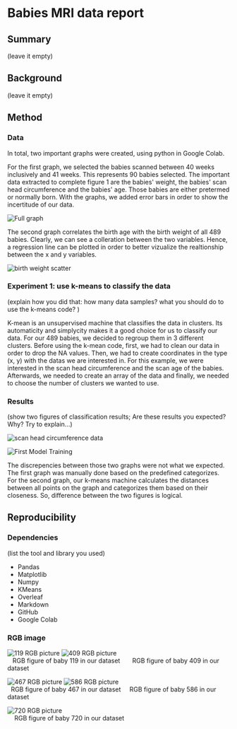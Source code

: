 # Babies MRI data report

## Summary
(leave it empty)

## Background
(leave it empty)

## Method

### Data 

In total, two important graphs were created, using python in Google Colab.

For the first graph, we selected the babies scanned between 40 weeks inclusively and 41 weeks. This represents 90 babies selected. The important data extracted to complete figure 1 are the babies' weight, the babies' scan head circumference and the babies' age. Those babies are either pretermed or normally born. With the graphs, we added error bars in order to show the incertitude of our data.

![Full graph](https://github.com/kyliexxu/dMRI_data_analysis/assets/135480679/985051a0-d3f0-4bc1-b907-69c31fd55295)

The second graph correlates the birth age with the birth weight of all 489 babies. Clearly, we can see a colleration between the two variables. Hence, a regression line can be plotted in order to better vizualize the realtionship between the x and y variables.

![birth weight scatter](https://github.com/kyliexxu/dMRI_data_analysis/assets/135480679/bf2739d4-372e-4ef9-9934-54bbab5404ce)


### Experiment 1: use k-means to classify the data
(explain how you did that: how many data samples? what you should do to use the k-means code? )

K-mean is an unsupervised machine that classifies the data in clusters. Its automaticity and simplycity makes it a good choice for us to classify our data. For our 489 babies, we decided to regroup them in 3 different clusters. Before using the k-mean code, first, we had to clean our data in order to drop the NA values. Then, we had to create coordinates in the type (x, y) with the datas we are interested in. For this example, we were interested in the scan head circumference and the scan age of the babies. Afterwards, we needed to create an array of the data and finally, we needed to choose the number of clusters we wanted to use.

### Results 
(show two figures of classification results; Are these results you expected? Why? Try to explain...)

![scan head circumference data](https://github.com/kyliexxu/dMRI_data_analysis/assets/135480679/0541f7a1-22c3-466d-ba5a-53752391876c)

![First Model Training](https://github.com/kyliexxu/dMRI_data_analysis/assets/135480679/1098fb95-3ad1-4b7a-b655-ff6d6b69a47a)

The discrepencies between those two graphs were not what we expected. The first graph was manually done based on the predefined categorizes. For the second graph, our k-means machine calculates the distances between all points on the graph and categorizes them based on their closeness. So, difference between the two figures is logical.

## Reproducibility

### Dependencies
(list the tool and library you used)
* Pandas
* Matplotlib
* Numpy
* KMeans
* Overleaf
* Markdown
* GitHub
* Google Colab

### RGB image
![119 RGB picture](https://github.com/kyliexxu/dMRI_data_analysis/assets/135480679/f2a84067-abb0-445b-b494-c7cdc03883ea)    ![409 RGB picture](https://github.com/kyliexxu/dMRI_data_analysis/assets/135480679/853cb6c6-dc72-4316-aa03-8254c1355cd2)     
&nbsp;&nbsp; RGB figure of baby 119 in our dataset &nbsp;&nbsp;&nbsp;&nbsp;&nbsp; RGB figure of baby 409 in our dataset

![467 RGB picture](https://github.com/kyliexxu/dMRI_data_analysis/assets/135480679/b45dc16e-794a-4a77-906d-8ff00bbc67a4)    ![586 RGB picture](https://github.com/kyliexxu/dMRI_data_analysis/assets/135480679/5b55f2a4-330d-4109-bd64-0b81d522942f)    
&nbsp; RGB figure of baby 467 in our dataset &nbsp;&nbsp;&nbsp; RGB figure of baby 586 in our dataset

![720 RGB picture](https://github.com/kyliexxu/dMRI_data_analysis/assets/135480679/a04d84e6-9617-4ac7-a21d-08177bf1558b)    
&nbsp;&nbsp;&nbsp; RGB figure of baby 720 in our dataset
